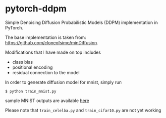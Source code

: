 # pytorch-ddpm

Simple Denoising Diffusion Probabilistic Models (DDPM) implementation in PyTorch.

The base implementation is taken from: https://github.com/cloneofsimo/minDiffusion.

Modifications that I have made on top includes
* class bias
* positional encoding
* residual connection to the model

In order to generate diffusion model for mnist, simply run
```
$ python train_mnist.py
```

sample MNIST outputs are available [here](./Oct-00-29-21)

Please note that `train_celelba.py` and `train_cifar10.py` are not yet working